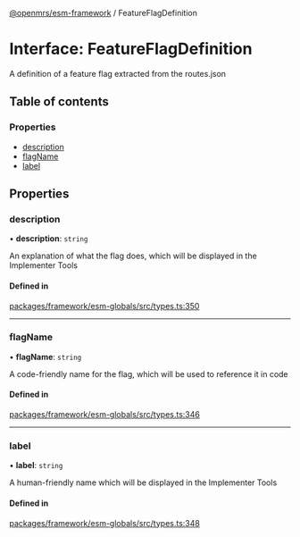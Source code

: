 [@openmrs/esm-framework](../API.md) / FeatureFlagDefinition

# Interface: FeatureFlagDefinition

A definition of a feature flag extracted from the routes.json

## Table of contents

### Properties

- [description](FeatureFlagDefinition.md#description)
- [flagName](FeatureFlagDefinition.md#flagname)
- [label](FeatureFlagDefinition.md#label)

## Properties

### description

• **description**: `string`

An explanation of what the flag does, which will be displayed in the Implementer Tools

#### Defined in

[packages/framework/esm-globals/src/types.ts:350](https://github.com/mccarthyaaron/openmrs-esm-core/blob/main/packages/framework/esm-globals/src/types.ts#L350)

___

### flagName

• **flagName**: `string`

A code-friendly name for the flag, which will be used to reference it in code

#### Defined in

[packages/framework/esm-globals/src/types.ts:346](https://github.com/mccarthyaaron/openmrs-esm-core/blob/main/packages/framework/esm-globals/src/types.ts#L346)

___

### label

• **label**: `string`

A human-friendly name which will be displayed in the Implementer Tools

#### Defined in

[packages/framework/esm-globals/src/types.ts:348](https://github.com/mccarthyaaron/openmrs-esm-core/blob/main/packages/framework/esm-globals/src/types.ts#L348)
